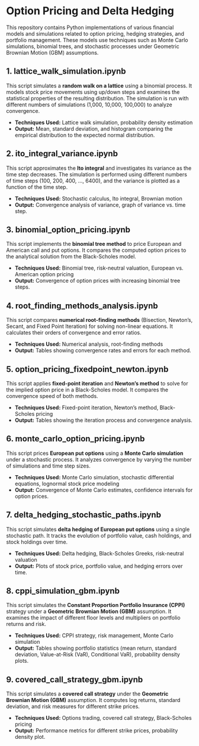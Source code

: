 # **Option Pricing and Delta Hedging**

This repository contains Python implementations of various financial models and simulations related to option pricing, hedging strategies, and portfolio management. These models use techniques such as Monte Carlo simulations, binomial trees, and stochastic processes under Geometric Brownian Motion (GBM) assumptions.

## **1. lattice_walk_simulation.ipynb**
This script simulates a **random walk on a lattice** using a binomial process. It models stock price movements using up/down steps and examines the statistical properties of the resulting distribution. The simulation is run with different numbers of simulations (1,000, 10,000, 100,000) to analyze convergence.

- **Techniques Used:** Lattice walk simulation, probability density estimation  
- **Output:** Mean, standard deviation, and histogram comparing the empirical distribution to the expected normal distribution.


## **2. ito_integral_variance.ipynb**
This script approximates the **Ito integral** and investigates its variance as the time step decreases. The simulation is performed using different numbers of time steps (100, 200, 400, ..., 6400), and the variance is plotted as a function of the time step.

- **Techniques Used:** Stochastic calculus, Ito integral, Brownian motion  
- **Output:** Convergence analysis of variance, graph of variance vs. time step.


## **3. binomial_option_pricing.ipynb**
This script implements the **binomial tree method** to price European and American call and put options. It compares the computed option prices to the analytical solution from the Black-Scholes model.

- **Techniques Used:** Binomial tree, risk-neutral valuation, European vs. American option pricing  
- **Output:** Convergence of option prices with increasing binomial tree steps.


## **4. root_finding_methods_analysis.ipynb**
This script compares **numerical root-finding methods** (Bisection, Newton’s, Secant, and Fixed Point Iteration) for solving non-linear equations. It calculates their orders of convergence and error ratios.

- **Techniques Used:** Numerical analysis, root-finding methods  
- **Output:** Tables showing convergence rates and errors for each method.


## **5. option_pricing_fixedpoint_newton.ipynb**
This script applies **fixed-point iteration** and **Newton’s method** to solve for the implied option price in a Black-Scholes model. It compares the convergence speed of both methods.

- **Techniques Used:** Fixed-point iteration, Newton’s method, Black-Scholes pricing  
- **Output:** Tables showing the iteration process and convergence analysis.


## **6. monte_carlo_option_pricing.ipynb**
This script prices **European put options** using a **Monte Carlo simulation** under a stochastic process. It analyzes convergence by varying the number of simulations and time step sizes.

- **Techniques Used:** Monte Carlo simulation, stochastic differential equations, lognormal stock price modeling  
- **Output:** Convergence of Monte Carlo estimates, confidence intervals for option prices.


## **7. delta_hedging_stochastic_paths.ipynb**
This script simulates **delta hedging of European put options** using a single stochastic path. It tracks the evolution of portfolio value, cash holdings, and stock holdings over time.

- **Techniques Used:** Delta hedging, Black-Scholes Greeks, risk-neutral valuation  
- **Output:** Plots of stock price, portfolio value, and hedging errors over time.


## **8. cppi_simulation_gbm.ipynb**
This script simulates the **Constant Proportion Portfolio Insurance (CPPI)** strategy under a **Geometric Brownian Motion (GBM)** assumption. It examines the impact of different floor levels and multipliers on portfolio returns and risk.

- **Techniques Used:** CPPI strategy, risk management, Monte Carlo simulation  
- **Output:** Tables showing portfolio statistics (mean return, standard deviation, Value-at-Risk (VaR), Conditional VaR), probability density plots.


## **9. covered_call_strategy_gbm.ipynb**
This script simulates a **covered call strategy** under the **Geometric Brownian Motion (GBM)** assumption. It computes log returns, standard deviation, and risk measures for different strike prices.

- **Techniques Used:** Options trading, covered call strategy, Black-Scholes pricing  
- **Output:** Performance metrics for different strike prices, probability density plot.
